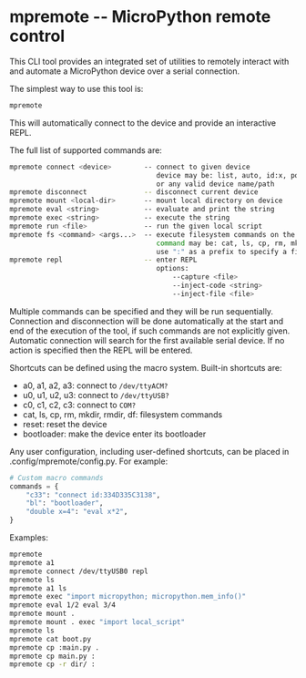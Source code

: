 # mpremote -- MicroPython remote control

This CLI tool provides an integrated set of utilities to remotely interact with
and automate a MicroPython device over a serial connection.

The simplest way to use this tool is:

```bash
mpremote
```

This will automatically connect to the device and provide an interactive REPL.

The full list of supported commands are:

```bash
mpremote connect <device>        -- connect to given device
                                    device may be: list, auto, id:x, port:x
                                    or any valid device name/path
mpremote disconnect              -- disconnect current device
mpremote mount <local-dir>       -- mount local directory on device
mpremote eval <string>           -- evaluate and print the string
mpremote exec <string>           -- execute the string
mpremote run <file>              -- run the given local script
mpremote fs <command> <args...>  -- execute filesystem commands on the device
                                    command may be: cat, ls, cp, rm, mkdir, rmdir
                                    use ":" as a prefix to specify a file on the device
mpremote repl                    -- enter REPL
                                    options:
                                        --capture <file>
                                        --inject-code <string>
                                        --inject-file <file>
```

Multiple commands can be specified and they will be run sequentially.  Connection
and disconnection will be done automatically at the start and end of the execution
of the tool, if such commands are not explicitly given.  Automatic connection will
search for the first available serial device.  If no action is specified then the
REPL will be entered.

Shortcuts can be defined using the macro system.  Built-in shortcuts are:

- a0, a1, a2, a3: connect to `/dev/ttyACM?`
- u0, u1, u2, u3: connect to `/dev/ttyUSB?`
- c0, c1, c2, c3: connect to `COM?`
- cat, ls, cp, rm, mkdir, rmdir, df: filesystem commands
- reset: reset the device
- bootloader: make the device enter its bootloader

Any user configuration, including user-defined shortcuts, can be placed in
.config/mpremote/config.py.  For example:

```python
# Custom macro commands
commands = {
    "c33": "connect id:334D335C3138",
    "bl": "bootloader",
    "double x=4": "eval x*2",
}
```

Examples:

```bash
mpremote
mpremote a1
mpremote connect /dev/ttyUSB0 repl
mpremote ls
mpremote a1 ls
mpremote exec "import micropython; micropython.mem_info()"
mpremote eval 1/2 eval 3/4
mpremote mount .
mpremote mount . exec "import local_script"
mpremote ls
mpremote cat boot.py
mpremote cp :main.py .
mpremote cp main.py :
mpremote cp -r dir/ :
```
